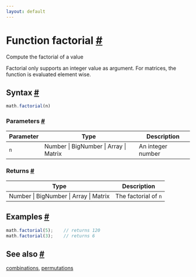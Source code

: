 ```yaml
---
layout: default
---
```


<h1 id="function-factorial">Function factorial <a href="#function-factorial" title="Permalink">#</a></h1>

Compute the factorial of a value

Factorial only supports an integer value as argument.
For matrices, the function is evaluated element wise.


<h2 id="syntax">Syntax <a href="#syntax" title="Permalink">#</a></h2>

```js
math.factorial(n)
```

<h3 id="parameters">Parameters <a href="#parameters" title="Permalink">#</a></h3>

Parameter | Type | Description
--------- | ---- | -----------
`n` | Number &#124; BigNumber &#124; Array &#124; Matrix | An integer number

<h3 id="returns">Returns <a href="#returns" title="Permalink">#</a></h3>

Type | Description
---- | -----------
Number &#124; BigNumber &#124; Array &#124; Matrix | The factorial of `n`


<h2 id="examples">Examples <a href="#examples" title="Permalink">#</a></h2>

```js
math.factorial(5);    // returns 120
math.factorial(3);    // returns 6
```


<h2 id="see-also">See also <a href="#see-also" title="Permalink">#</a></h2>

[combinations](combinations.html),
[permutations](permutations.html)


<!-- Note: This file is automatically generated from source code comments. Changes made in this file will be overridden. -->
